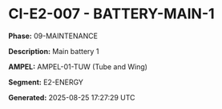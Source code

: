 # CI-E2-007 - BATTERY-MAIN-1

**Phase:** 09-MAINTENANCE

**Description:** Main battery 1

**AMPEL:** AMPEL-01-TUW (Tube and Wing)

**Segment:** E2-ENERGY

**Generated:** 2025-08-25 17:27:29 UTC
